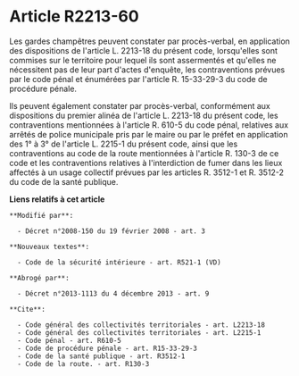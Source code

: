 # Article R2213-60

Les gardes champêtres peuvent constater par procès-verbal, en application des dispositions de l'article L. 2213-18 du présent
code, lorsqu'elles sont commises sur le territoire pour lequel ils sont assermentés et qu'elles ne nécessitent pas de leur
part d'actes d'enquête, les contraventions prévues par le code pénal et énumérées par l'article R. 15-33-29-3 du code de
procédure pénale. 

Ils peuvent également constater par procès-verbal, conformément aux dispositions du premier alinéa de l'article L. 2213-18 du
présent code, les contraventions mentionnées à l'article R. 610-5 du code pénal, relatives aux arrêtés de police municipale
pris par le maire ou par le préfet en application des 1° à 3° de l'article L. 2215-1 du présent code, ainsi que les
contraventions au code de la route mentionnées à l'article R. 130-3 de ce code et les contraventions relatives à
l'interdiction de fumer dans les lieux affectés à un usage collectif prévues par les articles R. 3512-1 et R. 3512-2 du code
de la santé publique.

**Liens relatifs à cet article**

	**Modifié par**:

	  - Décret n°2008-150 du 19 février 2008 - art. 3

	**Nouveaux textes**:

	  - Code de la sécurité intérieure - art. R521-1 (VD)

	**Abrogé par**:

	  - Décret n°2013-1113 du 4 décembre 2013 - art. 9

	**Cite**:

	  - Code général des collectivités territoriales - art. L2213-18
	  - Code général des collectivités territoriales - art. L2215-1
	  - Code pénal - art. R610-5
	  - Code de procédure pénale - art. R15-33-29-3
	  - Code de la santé publique - art. R3512-1
	  - Code de la route. - art. R130-3
